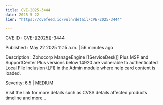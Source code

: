 ```yaml
---
title: CVE-2025-3444
date: 2025-5-22
lien: "https://cvefeed.io/vuln/detail/CVE-2025-3444"

---
```


CVE ID : CVE-[[2025]]-3444

Published :  May 22
2025
11:15 a.m. | 56 minutes ago

Description : Zohocorp ManageEngine [[ServiceDesk]] Plus MSP and SupportCenter Plus versions below 14920 are vulnerable to authenticated Local File Inclusion (LFI) in the Admin module
where help card content is loaded.

Severity: 6.5 | MEDIUM

Visit the link for more details
such as CVSS details
affected products
timeline
and more...
